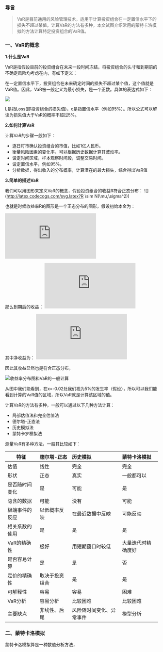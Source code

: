 ### 导言

> VaR是目前通用的风险管理技术，适用于计算投资组合在一定置信水平下的损失不超过某值。计算VaR的方法有多种，本文试图介绍常用的蒙特卡洛模拟的方法计算特定投资组合的VaR值。


### 一、VaR的概念

**1.什么是VaR**

VaR是指假设目前的投资组合在未来一段时间冻结，将投资组合的头寸和到期前的不确定风险均考虑在内，有如下定义：

在一定置信水平下，投资组合在未来确定时间的损失不超过某个值，这个值就是VaR值。因此，VaR被一般定义为最小损失，是一个正数。具体的表达式如下：


![](http://latex.codecogs.com/svg.latex?P(L>VaR)\leq1-c)

L是指Loss(即投资组合的损失值)，c是指置信水平（例如95%）。所以公式可以解读为损失值大于VaR的概率不超过5%。

**2.如何计算VaR**

计算VaR的步骤一般如下：

* 逐日盯市确认投资组合的市值，比如1亿人民币。
* 衡量风险因素的变化率，可以根据历史数据计算其波动率。
* 设定时间区域，样本观察时间段，调整交易时间。
* 设定置信水平，例如95%。
* 分析数据，得出收入的分布概率，计算潜在的最大损失，综合得出VaR值

**3.简单的描述VaR**

我们可以用图形来定义VaR的概念，假设投资组合的收益R符合正态分布：
![](http://latex.codecogs.com/svg.latex?R \sim N(\mu,\sigma^2))

也就是时候收益率R的图形是一个正态分布的图形，假设初始本金为：

![](http://latex.codecogs.com/svg.latex?W_0)

那么到期后的收益：
![](http://latex.codecogs.com/svg.latex?W=W_0(1+R))

其中净收益为：
![](http://latex.codecogs.com/svg.latex?W-W_0)

因此其收益显然也是符合正态分布。

![收益率分布图和VaR的一般计算](http://7viihf.com1.z0.glb.clouddn.com/Rplot3.png)

从图中我们能看到，在x=-0.02处我们视为5%的发生率（假设），所以可以我们能看到计算的VaR值的区域，所以VaR就是计算该区域的值。

计算VaR的方法有多种，一般可以通过以下几种方法计算：

+ 局部估值法和完全估值法
+ 德尔塔-正态法
+ 历史模拟法
+ 蒙特卡罗模拟法

测量VaR有多种方法，一般其比较如下：

特征     | 德尔塔-正态     | 历史模拟       | 蒙特卡洛模拟
------- | :------------- | :----------- | :----------
估值     | 线性           | 完全          | 完全
形状     | 正态           | 真实          | 一般都可以
是否随时间变化 | 是        | 可能          | 是
隐含的数据   | 可能        |没有           |可能
极端事件的反应 |以低概率反映 | 在最近数据中反映  | 可能反映
相关系数的使用 | 是        | 是             | 是
VaR的精确性   | 极好      |用短期窗口时较低   |大量迭代时精确度好
是否容易计算  | 是         | 是             | 否
定价的精确性  | 取决于投资组合 | 是           | 是
可解释性     | 容易         | 容易          | 困难
VaR分析     | 容易分析      | 比较困难       | 比较困难
主要缺点     | 非线性、后尾  |风险随时间变化、异常事件  | 模型分析

###  二、蒙特卡洛模拟

蒙特卡洛模拟算是一种数值分析方法，



